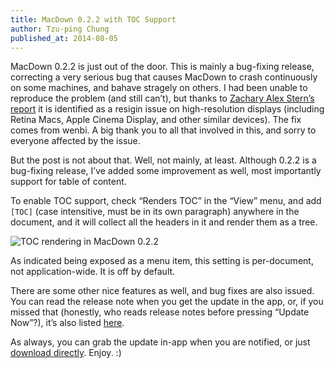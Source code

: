 ```yaml
---
title: MacDown 0.2.2 with TOC Support
author: Tzu-ping Chung
published_at: 2014-08-05
---
```


MacDown 0.2.2 is just out of the door. This is mainly a bug-fixing release, correcting a very serious bug that causes MacDown to crash continuously on some machines, and bahave stragely on others. I had been unable to reproduce the problem (and still can’t), but thanks to [Zachary Alex Stern’s report](https://github.com/uranusjr/macdown/issues/102) it is identified as a resigin issue on high-resolution displays (including Retina Macs, Apple Cinema Display, and other similar devices). The fix comes from wenbi. A big thank you to all that involved in this, and sorry to everyone affected by the issue.

But the post is not about that. Well, not mainly, at least. Although 0.2.2 is a bug-fixing release, I’ve added some improvement as well, most importantly support for table of content.

To enable TOC support, check “Renders TOC” in the “View” menu, and add `[TOC]` (case intensitive, must be in its own paragraph) anywhere in the document, and it will collect all the headers in it and render them as a tree.

![TOC rendering in MacDown 0.2.2](http://d.pr/i/cxlc+)

As indicated being exposed as a menu item, this setting is per-document, not application-wide. It is off by default.

There are some other nice features as well, and bug fixes are also issued. You can read the release note when you get the update in the app, or, if you missed that (honestly, who reads release notes before pressing “Update Now”?), it’s also listed [here](/history/).

As always, you can grab the update in-app when you are notified, or just [download directly](/download/v0.2.2/). Enjoy. :)